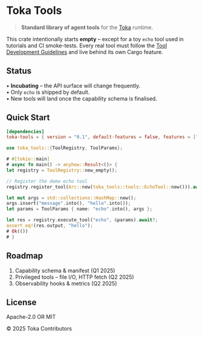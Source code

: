 # Toka Tools

> **Standard library of agent tools** for the [Toka](../../README.md) runtime.

This crate intentionally starts **empty** – except for a toy `echo` tool used
in tutorials and CI smoke-tests.  Every real tool must follow the
[Tool Development Guidelines](TOOL_DEVELOPMENT.md) and live behind its own
Cargo feature.

## Status

• **Incubating** – the API surface will change frequently.<br/>
• Only `echo` is shipped by default.<br/>
• New tools will land once the capability schema is finalised.

## Quick Start

```toml
[dependencies]
toka-tools = { version = "0.1", default-features = false, features = ["echo"] }
```

```rust
use toka_tools::{ToolRegistry, ToolParams};

# #[tokio::main]
# async fn main() -> anyhow::Result<()> {
let registry = ToolRegistry::new_empty();

// Register the demo echo tool
registry.register_tool(Arc::new(toka_tools::tools::EchoTool::new())).await?;

let mut args = std::collections::HashMap::new();
args.insert("message".into(), "hello".into());
let params = ToolParams { name: "echo".into(), args };

let res = registry.execute_tool("echo", &params).await?;
assert_eq!(res.output, "hello");
# Ok(())
# }
```

## Roadmap

1. Capability schema & manifest (Q1 2025)
2. Privileged tools – file I/O, HTTP fetch (Q2 2025)
3. Observability hooks & metrics (Q2 2025)

## License

Apache-2.0 OR MIT

© 2025 Toka Contributors 